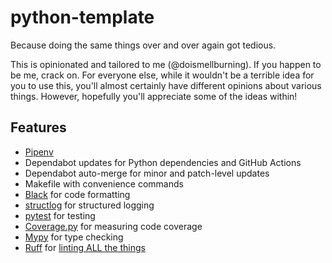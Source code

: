 # python-template

Because doing the same things over and over again got tedious.

This is opinionated and tailored to me (@doismellburning).
If you happen to be me,
crack on.
For everyone else,
while it wouldn't be a terrible idea for you to use this,
you'll almost certainly have different opinions about various things.
However, hopefully you'll appreciate some of the ideas within!

## Features

* [Pipenv](https://pipenv.pypa.io/en/latest/)
* Dependabot updates for Python dependencies and GitHub Actions
* Dependabot auto-merge for minor and patch-level updates
* Makefile with convenience commands
* [Black](https://black.readthedocs.io/en/stable/) for code formatting
* [structlog](https://www.structlog.org/en/stable/) for structured logging
* [pytest](https://docs.pytest.org/en/stable/) for testing
* [Coverage.py](https://coverage.readthedocs.io/en/latest/) for measuring code coverage
* [Mypy](https://www.mypy-lang.org/) for type checking
* [Ruff](https://docs.astral.sh/ruff/) for [linting ALL the things](https://docs.astral.sh/ruff/rules/)
